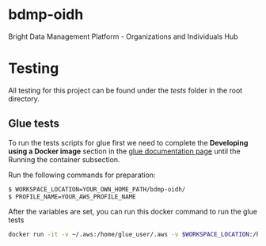 # bdmp-oidh
Bright Data Management Platform - Organizations and Individuals Hub


# Testing

All testing for this project can be found under the *tests* folder in the root directory.

## Glue tests
To run the tests scripts for glue first we need to complete the **Developing using a Docker image** section in the [glue documentation page](https://docs.aws.amazon.com/glue/latest/dg/aws-glue-programming-etl-libraries.html) until the Running the container subsection. 

Run the following commands for preparation:

```bash
$ WORKSPACE_LOCATION=YOUR_OWN_HOME_PATH/bdmp-oidh/
$ PROFILE_NAME=YOUR_AWS_PROFILE_NAME
```

After the variables are set, you can run this docker command to run the glue tests

```bash
docker run -it -v ~/.aws:/home/glue_user/.aws -v $WORKSPACE_LOCATION:/home/glue_user/workspace/ -e AWS_PROFILE=$PROFILE_NAME -e DISABLE_SSL=true --rm --name glue_pyspark public.ecr.aws/glue/aws-glue-libs:glue_libs_4.0.0_image_01 -c "pip3 install -r tests/glue_requirements.txt; python3 tests/generatedata/data_gen.py; python3 -m pytest tests/test/test_glue.py"
```